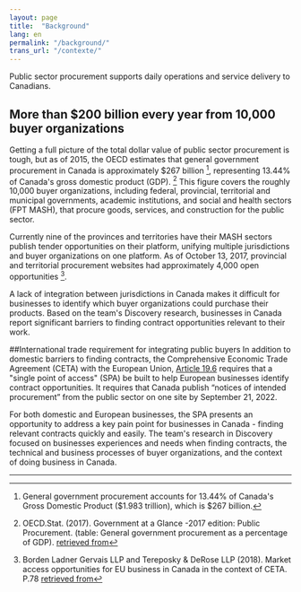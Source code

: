 ```yaml
---
layout: page
title:  "Background"
lang: en
permalink: "/background/"
trans_url: "/contexte/"
---
```


Public sector procurement supports daily operations and service delivery to Canadians.  

## More than $200 billion every year from 10,000 buyer organizations
Getting a full picture of the total dollar value of public sector procurement is tough, but as of 2015, the OECD estimates that general government procurement in Canada is approximately $267 billion [^1], representing 13.44% of Canada's gross domestic product (GDP). [^2] This figure covers the roughly 10,000 buyer organizations, including federal, provincial, territorial and municipal governments, academic institutions, and social and health sectors (FPT MASH), that procure goods, services, and construction for the public sector. 

Currently nine of the provinces and territories have their MASH sectors publish tender opportunities on their platform, unifying multiple jurisdictions and buyer organizations on one platform. As of October 13, 2017, provincial and territorial procurement websites had approximately 4,000 open opportunities [^3]. 

A lack of integration between jurisdictions in Canada makes it difficult for businesses to identify which buyer organizations could purchase their products. Based on the team's Discovery research, businesses in Canada report significant barriers to finding contract opportunities relevant to their work.  

##International trade requirement for integrating public buyers 
In addition to domestic barriers to finding contracts, the Comprehensive Economic Trade Agreement (CETA) with the European Union, [Article 19.6](https://www.international.gc.ca/trade-commerce/trade-agreements-accords-commerciaux/agr-acc/ceta-aecg/text-texte/19.aspx?lang=eng) requires that a "single point of access" (SPA) be built to help European businesses identify contract opportunities. It requires that Canada publish “notices of intended procurement” from the public sector on one site by September 21, 2022. 

For both domestic and European businesses, the SPA presents an opportunity to address a key pain point for businesses in Canada - finding relevant contracts quickly and easily. The team's research in Discovery focused on businesses experiences and needs when finding contracts, the technical and business processes of buyer organizations, and the context of doing business in Canada. 





--------------------------------------------------------------------------------------------------------------------
[^1]: General government procurement accounts for 13.44% of Canada's Gross Domestic Product ($1.983 trillion), which is $267 billion.  

[^2]: OECD.Stat. (2017). Government at a Glance -2017 edition: Public Procurement. (table: General government procurement as a percentage of GDP). [retrieved from](https://stats.oecd.org/Index.aspx?DataSetCode=GOV_2015)

[^3]: Borden Ladner Gervais LLP and Tereposky & DeRose LLP (2018). Market access opportunities for EU business in Canada in the context of CETA. P.78 [retrieved from](https://euccan.com/wp-content/uploads/2018/12/Market-access-opportunities-for-EU-business-in-Canada-in-the-context-of-CETA_May-2018.pdf)
